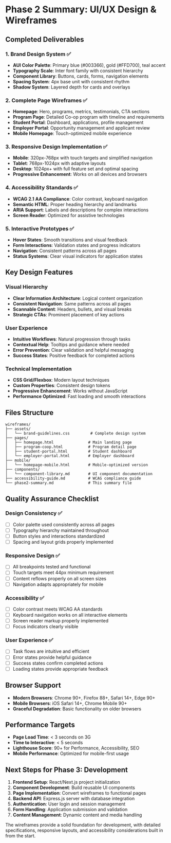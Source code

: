 # Phase 2 Summary: UI/UX Design & Wireframes

## Completed Deliverables

### 1. Brand Design System ✅
- **AUI Color Palette**: Primary blue (#003366), gold (#FFD700), teal accent
- **Typography Scale**: Inter font family with consistent hierarchy
- **Component Library**: Buttons, cards, forms, navigation elements
- **Spacing System**: 4px base unit with consistent rhythm
- **Shadow System**: Layered depth for cards and overlays

### 2. Complete Page Wireframes ✅
- **Homepage**: Hero, programs, metrics, testimonials, CTA sections
- **Program Page**: Detailed Co-op program with timeline and requirements
- **Student Portal**: Dashboard, applications, profile management
- **Employer Portal**: Opportunity management and applicant review
- **Mobile Homepage**: Touch-optimized mobile experience

### 3. Responsive Design Implementation ✅
- **Mobile**: 320px-768px with touch targets and simplified navigation
- **Tablet**: 768px-1024px with adaptive layouts
- **Desktop**: 1024px+ with full feature set and optimal spacing
- **Progressive Enhancement**: Works on all devices and browsers

### 4. Accessibility Standards ✅
- **WCAG 2.1 AA Compliance**: Color contrast, keyboard navigation
- **Semantic HTML**: Proper heading hierarchy and landmarks
- **ARIA Support**: Labels and descriptions for complex interactions
- **Screen Reader**: Optimized for assistive technologies

### 5. Interactive Prototypes ✅
- **Hover States**: Smooth transitions and visual feedback
- **Form Interactions**: Validation states and progress indicators
- **Navigation**: Consistent patterns across all pages
- **Status Systems**: Clear visual indicators for application states

## Key Design Features

### Visual Hierarchy
- **Clear Information Architecture**: Logical content organization
- **Consistent Navigation**: Same patterns across all pages
- **Scannable Content**: Headers, bullets, and visual breaks
- **Strategic CTAs**: Prominent placement of key actions

### User Experience
- **Intuitive Workflows**: Natural progression through tasks
- **Contextual Help**: Tooltips and guidance where needed
- **Error Prevention**: Clear validation and helpful messaging
- **Success States**: Positive feedback for completed actions

### Technical Implementation
- **CSS Grid/Flexbox**: Modern layout techniques
- **Custom Properties**: Consistent design tokens
- **Progressive Enhancement**: Works without JavaScript
- **Performance Optimized**: Fast loading and smooth interactions

## Files Structure
```
wireframes/
├── assets/
│   └── brand-guidelines.css         # Complete design system
├── pages/
│   ├── homepage.html               # Main landing page
│   ├── program-coop.html           # Program detail page
│   ├── student-portal.html         # Student dashboard
│   └── employer-portal.html        # Employer dashboard
├── mobile/
│   └── homepage-mobile.html        # Mobile-optimized version
├── components/
│   └── component-library.md        # UI component documentation
├── accessibility-guide.md          # WCAG compliance guide
└── phase2-summary.md               # This summary file
```

## Quality Assurance Checklist

### Design Consistency ✅
- [ ] Color palette used consistently across all pages
- [ ] Typography hierarchy maintained throughout
- [ ] Button styles and interactions standardized
- [ ] Spacing and layout grids properly implemented

### Responsive Design ✅
- [ ] All breakpoints tested and functional
- [ ] Touch targets meet 44px minimum requirement
- [ ] Content reflows properly on all screen sizes
- [ ] Navigation adapts appropriately for mobile

### Accessibility ✅
- [ ] Color contrast meets WCAG AA standards
- [ ] Keyboard navigation works on all interactive elements
- [ ] Screen reader markup properly implemented
- [ ] Focus indicators clearly visible

### User Experience ✅
- [ ] Task flows are intuitive and efficient
- [ ] Error states provide helpful guidance
- [ ] Success states confirm completed actions
- [ ] Loading states provide appropriate feedback

## Browser Support
- **Modern Browsers**: Chrome 90+, Firefox 88+, Safari 14+, Edge 90+
- **Mobile Browsers**: iOS Safari 14+, Chrome Mobile 90+
- **Graceful Degradation**: Basic functionality on older browsers

## Performance Targets
- **Page Load Time**: < 3 seconds on 3G
- **Time to Interactive**: < 5 seconds
- **Lighthouse Score**: 90+ for Performance, Accessibility, SEO
- **Mobile Performance**: Optimized for mobile-first usage

## Next Steps for Phase 3: Development
1. **Frontend Setup**: React/Next.js project initialization
2. **Component Development**: Build reusable UI components
3. **Page Implementation**: Convert wireframes to functional pages
4. **Backend API**: Express.js server with database integration
5. **Authentication**: User login and session management
6. **Form Handling**: Application submission and validation
7. **Content Management**: Dynamic content and media handling

The wireframes provide a solid foundation for development, with detailed specifications, responsive layouts, and accessibility considerations built in from the start.
